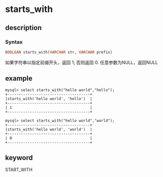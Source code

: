 # starts_with

## description

### Syntax

```Haskell
BOOLEAN starts_with(VARCHAR str, VARCHAR prefix)
```

如果字符串以指定前缀开头，返回 1; 否则返回 0. 任意参数为NULL，返回NULL

## example

```Plain Text
mysql> select starts_with("hello world","hello");
+-------------------------------------+
|starts_with('hello world', 'hello')  |
+-------------------------------------+
| 1                                   |
+-------------------------------------+

mysql> select starts_with("hello world","world");
+-------------------------------------+
|starts_with('hello world', 'world')  |
+-------------------------------------+
| 0                                   |
+-------------------------------------+
```

## keyword

START_WITH
